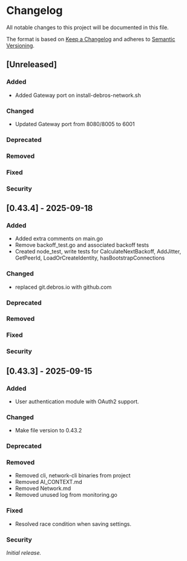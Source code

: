 # Changelog

All notable changes to this project will be documented in this file.

The format is based on [Keep a Changelog][keepachangelog] and adheres to [Semantic Versioning][semver].

## [Unreleased]

### Added

- Added Gateway port on install-debros-network.sh

### Changed

- Updated Gateway port from 8080/8005 to 6001

### Deprecated

### Removed

### Fixed

### Security

## [0.43.4] - 2025-09-18

### Added
- Added extra comments on main.go
- Remove backoff_test.go and associated backoff tests
- Created node_test, write tests for CalculateNextBackoff, AddJitter, GetPeerId, LoadOrCreateIdentity, hasBootstrapConnections

### Changed
- replaced git.debros.io with github.com

### Deprecated

### Removed

### Fixed

### Security

## [0.43.3] - 2025-09-15

### Added
- User authentication module with OAuth2 support.

### Changed
- Make file version to 0.43.2

### Deprecated

### Removed
- Removed cli, network-cli binaries from project
- Removed AI_CONTEXT.md
- Removed Network.md
- Removed unused log from monitoring.go

### Fixed
- Resolved race condition when saving settings.

### Security

_Initial release._

[keepachangelog]: https://keepachangelog.com/en/1.1.0/
[semver]: https://semver.org/spec/v2.0.0.html
